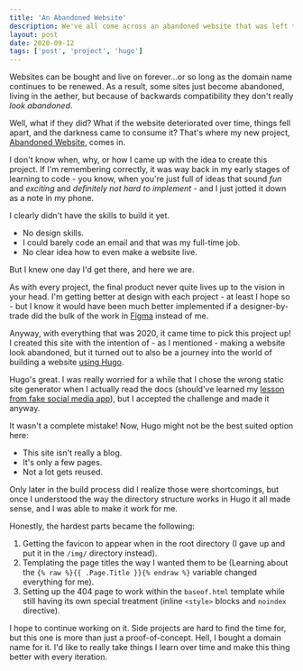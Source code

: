 ```yaml
---
title: 'An Abandoned Website'
description: We've all come across an abandoned website that was left to wither away and never be thought about again. Well, what if it actually looked that way too?
layout: post
date: 2020-09-12
tags: ['post', 'project', 'hugo']
---
```

Websites can be bought and live on forever...or so long as the domain name continues to be renewed. As a result, some sites just become abandoned, living in the aether, but because of backwards compatibility they don't really _look abandoned_.

Well, what if they did? What if the website deteriorated over time, things fell apart, and the darkness came to consume it? That's where my new project, [Abandoned Website](https://abandoned-website.netlify.app/), comes in.

I don't know when, why, or how I came up with the idea to create this project. If I'm remembering correctly, it was way back in my early stages of learning to code - you know, when you're just full of ideas that sound _fun_ and _exciting_ and _definitely not hard to implement_ - and I just jotted it down as a note in my phone.

I clearly didn't have the skills to build it yet.
- No design skills.
- I could barely code an email and that was my full-time job.
- No clear idea how to even make a website live.

But I knew one day I'd get there, and here we are.

As with every project, the final product never quite lives up to the vision in your head. I'm getting better at design with each project - at least I hope so - but I know it would have been much better implemented if a designer-by-trade did the bulk of the work in [Figma](https://www.figma.com) instead of me.

Anyway, with everything that was 2020, it came time to pick this project up! I created this site with the intention of - as I mentioned - making a website look abandoned, but it turned out to also be a journey into the world of building a website [using Hugo](https://gohugo.io/).

Hugo's great. I was really worried for a while that I chose the wrong static site generator when I actually read the docs (should've learned my [lesson from fake social media app](../not-social-media)), but I accepted the challenge and made it anyway.

It wasn't a complete mistake! Now, Hugo might not be the best suited option here:
- This site isn't really a blog.
- It's only a few pages.
- Not a lot gets reused.

Only later in the build process did I realize those were shortcomings, but once I understood the way the directory structure works in Hugo it all made sense, and I was able to make it work for me.

Honestly, the hardest parts became the following:
1. Getting the favicon to appear when in the root directory (I gave up and put it in the `/img/` directory instead).
2. Templating the page titles the way I wanted them to be (Learning about the `{% raw %}{{ .Page.Title }}{% endraw %}` variable changed everything for me).
3. Setting up the 404 page to work within the `baseof.html` template while still having its own special treatment (inline `<style>` blocks and `noindex` directive).

I hope to continue working on it. Side projects are hard to find the time for, but this one is more than just a proof-of-concept. Hell, I bought a domain name for it. I'd like to really take things I learn over time and make this thing better with every iteration.
